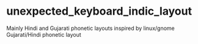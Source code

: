 # unexpected_keyboard_indic_layout
Mainly Hindi and Gujarati phonetic layouts inspired by linux/gnome Gujarati/Hindi phonetic layout
